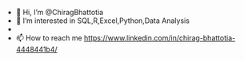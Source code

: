 - 👋 Hi, I’m @ChiragBhattotia
- 👀 I’m interested in SQL,R,Excel,Python,Data Analysis
- 
- 📫 How to reach me https://www.linkedin.com/in/chirag-bhattotia-4448441b4/

<!---
ChiragBhattotia/ChiragBhattotia is a ✨ special ✨ repository because its `README.md` (this file) appears on your GitHub profile.
You can click the Preview link to take a look at your changes.
--->
